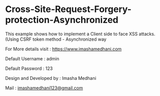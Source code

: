 # Cross-Site-Request-Forgery-protection-Asynchronized

This example shows how to implement a Client side to face XSS attacks. (Using CSRF token method - Asynchronized way

For More details visit : https://www.imashamedhani.com

Default Username : admin

Default Password : 123

Design and Developed by : Imasha Medhani

Mail : imashamedhani123@gmail.com
